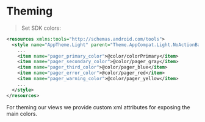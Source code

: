 # Theming

> Set SDK colors:

```xml
<resources xmlns:tools="http://schemas.android.com/tools">
  <style name="AppTheme.Light" parent="Theme.AppCompat.Light.NoActionBar">
    ...
    <item name="pager_primary_color">@color/colorPrimary</item>
    <item name="pager_secondary_color">@color/pager_gray</item>
    <item name="pager_third_color">@color/pager_blue</item>
    <item name="pager_error_color">@color/pager_red</item>
    <item name="pager_warning_color">@color/pager_yellow</item>
    ...
  </style>
</resources>
```

For theming our views we provide custom xml attributes for exposing the main colors.